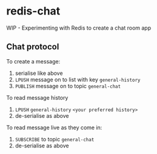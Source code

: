 # redis-chat

WIP - Experimenting with Redis to create a chat room app

## Chat protocol

To create a message:

1. serialise like above
2. `LPUSH` message on to list with key `general-history`
3. `PUBLISH` message on to topic `general-chat`

To read message history

1. `LPUSH` `general-history` `<your preferred history>`
2. de-serialise as above

To read message live as they come in:

1. `SUBSCRIBE` to topic `general-chat`
2. de-serialise as above
